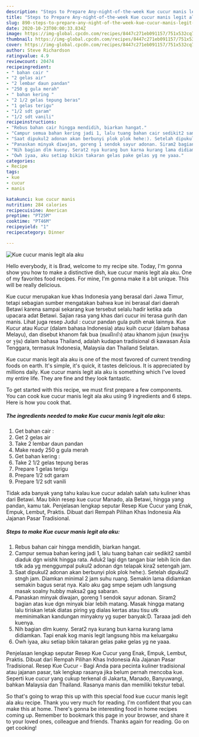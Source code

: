```yaml
---
description: "Steps to Prepare Any-night-of-the-week Kue cucur manis legit ala aku"
title: "Steps to Prepare Any-night-of-the-week Kue cucur manis legit ala aku"
slug: 890-steps-to-prepare-any-night-of-the-week-kue-cucur-manis-legit-ala-aku
date: 2020-10-23T00:00:33.834Z
image: https://img-global.cpcdn.com/recipes/8447c271eb091157/751x532cq70/kue-cucur-manis-legit-ala-aku-foto-resep-utama.jpg
thumbnail: https://img-global.cpcdn.com/recipes/8447c271eb091157/751x532cq70/kue-cucur-manis-legit-ala-aku-foto-resep-utama.jpg
cover: https://img-global.cpcdn.com/recipes/8447c271eb091157/751x532cq70/kue-cucur-manis-legit-ala-aku-foto-resep-utama.jpg
author: Steve Richardson
ratingvalue: 4.9
reviewcount: 20474
recipeingredient:
- " bahan cair "
- "2 gelas air"
- "2 lembar daun pandan"
- "250 g gula merah"
- " bahan kering "
- "2 1/2 gelas tepung beras"
- "1 gelas terigu"
- "1/2 sdt garam"
- "1/2 sdt vanili"
recipeinstructions:
- "Rebus bahan cair hingga mendidih, biarkan hangat."
- "Campur semua bahan kering jadi 1, lalu tuang bahan cair sedikit2 sambil diaduk dgn wishk hingga rata. Aduk2 lagi dgn tangan biar lebih licin dan tdk ada yg menggumpal pukul2 adonan dgn telapak kira2 setengah jam."
- "Saat dipukul2 adonan akan berbunyi plok plok hehe:). Setelah dipukul2 stngh jam. Diamkan minimal 2 jam suhu ruang. Semakin lama didiamkan semakin bagus serat nya. Kalo aku gag smpe sejam udh langsung masak soalny hubby maksa2 gag sabaran."
- "Panaskan minyak diwajan, goreng 1 sendok sayur adonan. Siram2 bagian atas kue dgn minyak biar lebih matang. Masak hingga matang lalu tiriskan letak diatas piring yg dialas kertas atau tisu utk meminimalkan kandungan minyakny yg super banyak:D. Taraaa jadi deh kuenya."
- "Nih bagian dlm kueny. Serat2 nya kurang bun karna kurang lama didiamkan. Tapi enak kog manis legit langsung hbis ma keluargaku"
- "Owh iyaa, aku setiap bikin takaran gelas pake gelas yg ne yaaa."
categories:
- Recipe
tags:
- kue
- cucur
- manis

katakunci: kue cucur manis 
nutrition: 284 calories
recipecuisine: American
preptime: "PT25M"
cooktime: "PT46M"
recipeyield: "1"
recipecategory: Dinner

---
```



![Kue cucur manis legit ala aku](https://img-global.cpcdn.com/recipes/8447c271eb091157/751x532cq70/kue-cucur-manis-legit-ala-aku-foto-resep-utama.jpg)

Hello everybody, it is Brad, welcome to my recipe site. Today, I'm gonna show you how to make a distinctive dish, kue cucur manis legit ala aku. One of my favorites food recipes. For mine, I'm gonna make it a bit unique. This will be really delicious.

Kue cucur merupakan kue khas Indonesia yang berasal dari Jawa Timur, tetapi sebagian sumber mengatakan bahwa kue ini berasal dari daerah Betawi karena sampai sekarang kue tersebut selalu hadir ketika ada upacara adat Betawi. Sajian rasa yang khas dari cucur ini terasa gurih dan manis. Lihat juga resep Judul : cucur pandan gula putih enak lainnya. Kue Kucur atau Kucur (dalam bahasa Indonesia) atau kuih cucur (dalam bahasa Melayu), dan disebut khanom fak bua (ขนมฝักบัว) atau khanom jujun (ขนมจู้จุน or จูจุ่น) dalam bahasa Thailand, adalah kudapan tradisional di kawasan Asia Tenggara, termasuk Indonesia, Malaysia dan Thailand Selatan.

Kue cucur manis legit ala aku is one of the most favored of current trending foods on earth. It's simple, it's quick, it tastes delicious. It is appreciated by millions daily. Kue cucur manis legit ala aku is something which I've loved my entire life. They are fine and they look fantastic.


To get started with this recipe, we must first prepare a few components. You can cook kue cucur manis legit ala aku using 9 ingredients and 6 steps. Here is how you cook that.

<!--inarticleads1-->

##### The ingredients needed to make Kue cucur manis legit ala aku:

1. Get  bahan cair :
1. Get 2 gelas air
1. Take 2 lembar daun pandan
1. Make ready 250 g gula merah
1. Get  bahan kering :
1. Take 2 1/2 gelas tepung beras
1. Prepare 1 gelas terigu
1. Prepare 1/2 sdt garam
1. Prepare 1/2 sdt vanili


Tidak ada banyak yang tahu kalau kue cucur adalah salah satu kuliner khas dari Betawi. Mau bikin resep kue cucur Manado, ala Betawi, hingga yang pandan, kamu tak. Penjelasan lengkap seputar Resep Kue Cucur yang Enak, Empuk, Lembut, Praktis. Dibuat dari Rempah Pilihan Khas Indonesia Ala Jajanan Pasar Tradisional. 

<!--inarticleads2-->

##### Steps to make Kue cucur manis legit ala aku:

1. Rebus bahan cair hingga mendidih, biarkan hangat.
1. Campur semua bahan kering jadi 1, lalu tuang bahan cair sedikit2 sambil diaduk dgn wishk hingga rata. Aduk2 lagi dgn tangan biar lebih licin dan tdk ada yg menggumpal pukul2 adonan dgn telapak kira2 setengah jam.
1. Saat dipukul2 adonan akan berbunyi plok plok hehe:). Setelah dipukul2 stngh jam. Diamkan minimal 2 jam suhu ruang. Semakin lama didiamkan semakin bagus serat nya. Kalo aku gag smpe sejam udh langsung masak soalny hubby maksa2 gag sabaran.
1. Panaskan minyak diwajan, goreng 1 sendok sayur adonan. Siram2 bagian atas kue dgn minyak biar lebih matang. Masak hingga matang lalu tiriskan letak diatas piring yg dialas kertas atau tisu utk meminimalkan kandungan minyakny yg super banyak:D. Taraaa jadi deh kuenya.
1. Nih bagian dlm kueny. Serat2 nya kurang bun karna kurang lama didiamkan. Tapi enak kog manis legit langsung hbis ma keluargaku
1. Owh iyaa, aku setiap bikin takaran gelas pake gelas yg ne yaaa.


Penjelasan lengkap seputar Resep Kue Cucur yang Enak, Empuk, Lembut, Praktis. Dibuat dari Rempah Pilihan Khas Indonesia Ala Jajanan Pasar Tradisional. Resep Kue Cucur - Bagi Anda para pecinta kuliner tradisional atau jajanan pasar, tak lengkap rasanya jika belum pernah mencoba kue. Seperti kue cucur yang cukup terkenal di Jakarta, Manado, Banyuwangi, bahkan Malaysia dan Thailand. Rasanya manis dan memiliki tekstur tebal. 

So that's going to wrap this up with this special food kue cucur manis legit ala aku recipe. Thank you very much for reading. I'm confident that you can make this at home. There's gonna be interesting food in home recipes coming up. Remember to bookmark this page in your browser, and share it to your loved ones, colleague and friends. Thanks again for reading. Go on get cooking!
